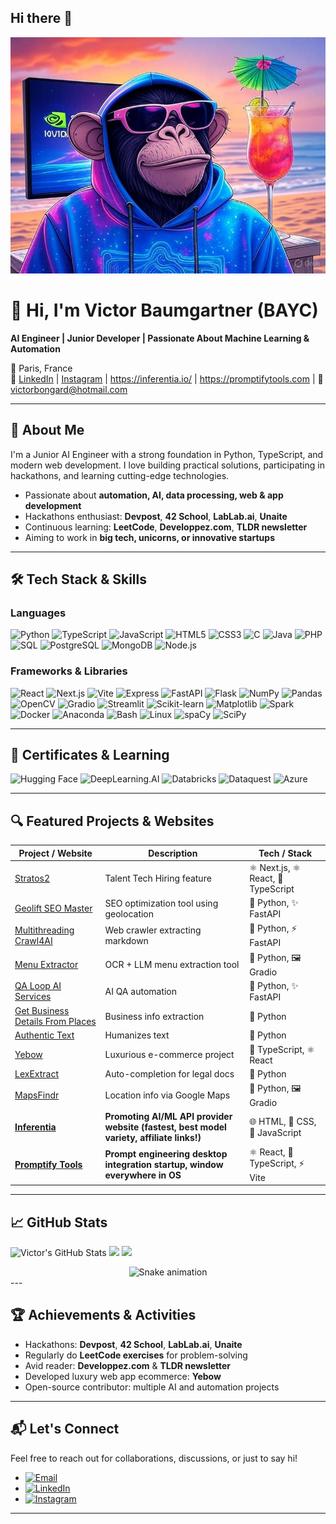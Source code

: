 ## Hi there 👋

<!--
**VictorBaumgartner/VictorBaumgartner** is a ✨ _special_ ✨ repository because its `README.md` (this file) appears on your GitHub profile.

Here are some ideas to get you started:

- 🔭 I’m currently working on ...
- 🌱 I’m currently learning ...
- 👯 I’m looking to collaborate on ...
- 🤔 I’m looking for help with ...
- 💬 Ask me about ...
- 📫 How to reach me: ...
- 😄 Pronouns: ...
- ⚡ Fun fact: ...
-->

<!-- Profile Banner -->
<p align="center">
  <img src="assets/bayc_chill_sunset.jpg" alt="Funny BAYC x AI Banner" width="600px" />
</p>

# 👋 Hi, I'm Victor Baumgartner (BAYC)

**AI Engineer | Junior Developer | Passionate About Machine Learning & Automation**

📍 Paris, France  
🔗 [LinkedIn](https://www.linkedin.com/in/victor-bongard-2b9599334) | [Instagram](https://www.instagram.com/vic.bgd) | https://inferentia.io/ | https://promptifytools.com | 📧 victorbongard@hotmail.com

---

## 🧠 About Me

I'm a Junior AI Engineer with a strong foundation in Python, TypeScript, and modern web development. I love building practical solutions, participating in hackathons, and learning cutting-edge technologies.

- Passionate about **automation, AI, data processing, web & app development**  
- Hackathons enthusiast: **Devpost**, **42 School**, **LabLab.ai**, **Unaite**  
- Continuous learning: **LeetCode**, **Developpez.com**, **TLDR newsletter**  
- Aiming to work in **big tech, unicorns, or innovative startups**

---

## 🛠️ Tech Stack & Skills

### Languages
![Python](https://img.shields.io/badge/-Python-3776AB?style=for-the-badge&logo=python&logoColor=white)
![TypeScript](https://img.shields.io/badge/-TypeScript-3178C6?style=for-the-badge&logo=typescript&logoColor=white)
![JavaScript](https://img.shields.io/badge/-JavaScript-F7DF1E?style=for-the-badge&logo=javascript&logoColor=black)
![HTML5](https://img.shields.io/badge/-HTML5-E34F26?style=for-the-badge&logo=html5&logoColor=white)
![CSS3](https://img.shields.io/badge/-CSS3-1572B6?style=for-the-badge&logo=css3&logoColor=white)
![C](https://img.shields.io/badge/-C-A8B9CC?style=for-the-badge&logo=c&logoColor=white)
![Java](https://img.shields.io/badge/-Java-007396?style=for-the-badge&logo=java&logoColor=white)
![PHP](https://img.shields.io/badge/-PHP-777BB4?style=for-the-badge&logo=php&logoColor=white)
![SQL](https://img.shields.io/badge/-SQL-FF0000?style=for-the-badge&logo=sqlite&logoColor=white)
![PostgreSQL](https://img.shields.io/badge/-PostgreSQL-336791?style=for-the-badge&logo=postgresql&logoColor=white)
![MongoDB](https://img.shields.io/badge/-MongoDB-47A248?style=for-the-badge&logo=mongodb&logoColor=white)
![Node.js](https://img.shields.io/badge/-Node.js-339933?style=for-the-badge&logo=node.js&logoColor=white)

### Frameworks & Libraries
![React](https://img.shields.io/badge/-React-61DAFB?style=for-the-badge&logo=react&logoColor=white)
![Next.js](https://img.shields.io/badge/-Next.js-000000?style=for-the-badge&logo=next.js&logoColor=white)
![Vite](https://img.shields.io/badge/-Vite-646CFF?style=for-the-badge&logo=vite&logoColor=white)
![Express](https://img.shields.io/badge/-Express-000000?style=for-the-badge&logo=express&logoColor=white)
![FastAPI](https://img.shields.io/badge/-FastAPI-009688?style=for-the-badge&logo=fastapi&logoColor=white)
![Flask](https://img.shields.io/badge/-Flask-000000?style=for-the-badge&logo=flask&logoColor=white)
![NumPy](https://img.shields.io/badge/-NumPy-013243?style=for-the-badge&logo=numpy&logoColor=white)
![Pandas](https://img.shields.io/badge/-Pandas-150458?style=for-the-badge&logo=pandas&logoColor=white)
![OpenCV](https://img.shields.io/badge/-OpenCV-5C3EE8?style=for-the-badge&logo=opencv&logoColor=white)
![Gradio](https://img.shields.io/badge/-Gradio-FF6C37?style=for-the-badge&logo=gradio&logoColor=white)
![Streamlit](https://img.shields.io/badge/-Streamlit-FF4B4B?style=for-the-badge&logo=streamlit&logoColor=white)
![Scikit-learn](https://img.shields.io/badge/-Scikit--learn-F7931E?style=for-the-badge&logo=scikit-learn&logoColor=white)
![Matplotlib](https://img.shields.io/badge/-Matplotlib-11557C?style=for-the-badge&logo=matplotlib&logoColor=white)
![Spark](https://img.shields.io/badge/-Apache%20Spark-E25A1C?style=for-the-badge&logo=apache-spark&logoColor=white)
![Docker](https://img.shields.io/badge/-Docker-2496ED?style=for-the-badge&logo=docker&logoColor=white)
![Anaconda](https://img.shields.io/badge/-Anaconda-43B03F?style=for-the-badge&logo=anaconda&logoColor=white)
![Bash](https://img.shields.io/badge/-Bash-4EAA25?style=for-the-badge&logo=gnu-bash&logoColor=white)
![Linux](https://img.shields.io/badge/-Linux-FCC624?style=for-the-badge&logo=linux&logoColor=black)
![spaCy](https://img.shields.io/badge/-spaCy-09A3D5?style=for-the-badge&logo=spacy&logoColor=white)
![SciPy](https://img.shields.io/badge/-SciPy-8386B0?style=for-the-badge&logo=scipy&logoColor=white)

---

## 🌟 Certificates & Learning

![Hugging Face](https://img.shields.io/badge/HuggingFace-FF9900?style=for-the-badge&logo=huggingface&logoColor=white)
![DeepLearning.AI](https://img.shields.io/badge/DeepLearning.AI-FF6F61?style=for-the-badge&logo=deeplearning.ai&logoColor=white)
![Databricks](https://img.shields.io/badge/Databricks-FF0000?style=for-the-badge&logo=databricks&logoColor=white)
![Dataquest](https://img.shields.io/badge/Dataquest-0077B5?style=for-the-badge&logo=dataquest&logoColor=white)
![Azure](https://img.shields.io/badge/Azure-0089D6?style=for-the-badge&logo=microsoftazure&logoColor=white)

---

## 🔍 Featured Projects & Websites

<div align="center">

| Project / Website | Description | Tech / Stack |
|-----------------|-------------|--------------|
| [Stratos2](https://github.com/VictorBaumgartner/Stratos2) | Talent Tech Hiring feature | ⚛️ Next.js, ⚛️ React, 🔵 TypeScript | 
| [Geolift SEO Master](https://github.com/VictorBaumgartner/geolift_seo_master) | SEO optimization tool using geolocation | 🐍 Python, ✨ FastAPI |
| [Multithreading Crawl4AI](https://github.com/VictorBaumgartner/multithreading_crawl4ai) | Web crawler extracting markdown | 🐍 Python, ⚡ FastAPI |
| [Menu Extractor](https://github.com/VictorBaumgartner/menu-extractor) | OCR + LLM menu extraction tool | 🐍 Python, 🖼️ Gradio | 
| [QA Loop AI Services](https://github.com/VictorBaumgartner/qa_loop_ai_services) | AI QA automation | 🐍 Python, ✨ FastAPI | 
| [Get Business Details From Places](https://github.com/VictorBaumgartner/getBusinessDetailsFromPlaces) | Business info extraction | 🐍 Python | 
| [Authentic Text](https://github.com/VictorBaumgartner/authentic_text) | Humanizes text | 🐍 Python | 
| [Yebow](https://github.com/VictorBaumgartner/Yebow) | Luxurious e-commerce project | 🔵 TypeScript, ⚛️ React | 
| [LexExtract](https://github.com/VictorBaumgartner/LexExtract) | Auto-completion for legal docs | 🐍 Python | 
| [MapsFindr](https://github.com/VictorBaumgartner/MapsFindr) | Location info via Google Maps | 🐍 Python, 🖼️ Gradio | 
| [**Inferentia**](https://inferentia.io/) | **Promoting AI/ML API provider website (fastest, best model variety, affiliate links!)** | 🌐 HTML, 🎨 CSS, 📜 JavaScript | 
| [**Promptify Tools**](https://promptifytools.com/) | **Prompt engineering desktop integration startup, window everywhere in OS** | ⚛️ React, 🔵 TypeScript, ⚡ Vite |
</div>

---

## 📈 GitHub Stats

![Victor's GitHub Stats](https://github-readme-stats.vercel.app/api?username=VictorBaumgartner&show_icons=true&theme=radical)
![](https://nirzak-streak-stats.vercel.app/?user=VictorBaumgartner&theme=cobalt&hide_border=false)
![](https://github-readme-stats.vercel.app/api/top-langs/?username=VictorBaumgartner&layout=compact&theme=cobalt&hide_border=false)

<!-- Snake Game Repo View -->
<div align="center">
  <img src="https://profile-readme-generator.com/assets/snake.svg" alt="Snake animation" />
</div>
---

## 🏆 Achievements & Activities

- Hackathons: **Devpost**, **42 School**, **LabLab.ai**, **Unaite**
- Regularly do **LeetCode exercises** for problem-solving  
- Avid reader: **Developpez.com** & **TLDR newsletter**  
- Developed luxury web app ecommerce: **Yebow**  
- Open-source contributor: multiple AI and automation projects  

---

## 📬 Let's Connect

Feel free to reach out for collaborations, discussions, or just to say hi!

- [![Email](https://img.shields.io/badge/-Email-D14836?style=flat-square&logo=gmail&logoColor=white)](mailto:victorbongard@hotmail.com)
- [![LinkedIn](https://img.shields.io/badge/-LinkedIn-0077B5?style=flat-square&logo=linkedin&logoColor=white)](https://www.linkedin.com/in/victor-bongard-2b9599334)
- [![Instagram](https://img.shields.io/badge/-Instagram-E4405F?style=flat-square&logo=instagram&logoColor=white)](https://www.instagram.com/vic.bgd)

---
